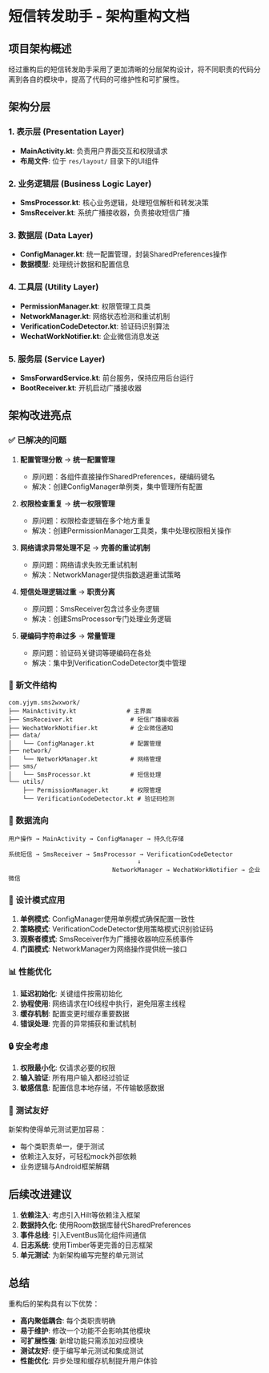 # 短信转发助手 - 架构重构文档

## 项目架构概述

经过重构后的短信转发助手采用了更加清晰的分层架构设计，将不同职责的代码分离到各自的模块中，提高了代码的可维护性和可扩展性。

## 架构分层

### 1. 表示层 (Presentation Layer)
- **MainActivity.kt**: 负责用户界面交互和权限请求
- **布局文件**: 位于 `res/layout/` 目录下的UI组件

### 2. 业务逻辑层 (Business Logic Layer)
- **SmsProcessor.kt**: 核心业务逻辑，处理短信解析和转发决策
- **SmsReceiver.kt**: 系统广播接收器，负责接收短信广播

### 3. 数据层 (Data Layer)
- **ConfigManager.kt**: 统一配置管理，封装SharedPreferences操作
- **数据模型**: 处理统计数据和配置信息

### 4. 工具层 (Utility Layer)
- **PermissionManager.kt**: 权限管理工具类
- **NetworkManager.kt**: 网络状态检测和重试机制
- **VerificationCodeDetector.kt**: 验证码识别算法
- **WechatWorkNotifier.kt**: 企业微信消息发送

### 5. 服务层 (Service Layer)
- **SmsForwardService.kt**: 前台服务，保持应用后台运行
- **BootReceiver.kt**: 开机启动广播接收器

## 架构改进亮点

### ✅ 已解决的问题

1. **配置管理分散** → **统一配置管理**
   - 原问题：各组件直接操作SharedPreferences，硬编码键名
   - 解决：创建ConfigManager单例类，集中管理所有配置

2. **权限检查重复** → **统一权限管理**
   - 原问题：权限检查逻辑在多个地方重复
   - 解决：创建PermissionManager工具类，集中处理权限相关操作

3. **网络请求异常处理不足** → **完善的重试机制**
   - 原问题：网络请求失败无重试机制
   - 解决：NetworkManager提供指数退避重试策略

4. **短信处理逻辑过重** → **职责分离**
   - 原问题：SmsReceiver包含过多业务逻辑
   - 解决：创建SmsProcessor专门处理业务逻辑

5. **硬编码字符串过多** → **常量管理**
   - 原问题：验证码关键词等硬编码在各处
   - 解决：集中到VerificationCodeDetector类中管理

### 📁 新文件结构

```
com.yjym.sms2wxwork/
├── MainActivity.kt              # 主界面
├── SmsReceiver.kt                # 短信广播接收器
├── WechatWorkNotifier.kt         # 企业微信通知
├── data/
│   └── ConfigManager.kt          # 配置管理
├── network/
│   └── NetworkManager.kt         # 网络管理
├── sms/
│   └── SmsProcessor.kt           # 短信处理
└── utils/
    ├── PermissionManager.kt      # 权限管理
    └── VerificationCodeDetector.kt # 验证码检测
```

### 🔄 数据流向

```
用户操作 → MainActivity → ConfigManager → 持久化存储

系统短信 → SmsReceiver → SmsProcessor → VerificationCodeDetector
                                    ↓
                             NetworkManager → WechatWorkNotifier → 企业微信
```

### 🎯 设计模式应用

1. **单例模式**: ConfigManager使用单例模式确保配置一致性
2. **策略模式**: VerificationCodeDetector使用策略模式识别验证码
3. **观察者模式**: SmsReceiver作为广播接收器响应系统事件
4. **门面模式**: NetworkManager为网络操作提供统一接口

### 📊 性能优化

1. **延迟初始化**: 关键组件按需初始化
2. **协程使用**: 网络请求在IO线程中执行，避免阻塞主线程
3. **缓存机制**: 配置变更时缓存重要数据
4. **错误处理**: 完善的异常捕获和重试机制

### 🔒 安全考虑

1. **权限最小化**: 仅请求必要的权限
2. **输入验证**: 所有用户输入都经过验证
3. **敏感信息**: 配置信息本地存储，不传输敏感数据

### 🧪 测试友好

新架构使得单元测试更加容易：
- 每个类职责单一，便于测试
- 依赖注入友好，可轻松mock外部依赖
- 业务逻辑与Android框架解耦

## 后续改进建议

1. **依赖注入**: 考虑引入Hilt等依赖注入框架
2. **数据持久化**: 使用Room数据库替代SharedPreferences
3. **事件总线**: 引入EventBus简化组件间通信
4. **日志系统**: 使用Timber等更完善的日志框架
5. **单元测试**: 为新架构编写完整的单元测试

## 总结

重构后的架构具有以下优势：
- **高内聚低耦合**: 每个类职责明确
- **易于维护**: 修改一个功能不会影响其他模块
- **可扩展性强**: 新增功能只需添加对应模块
- **测试友好**: 便于编写单元测试和集成测试
- **性能优化**: 异步处理和缓存机制提升用户体验